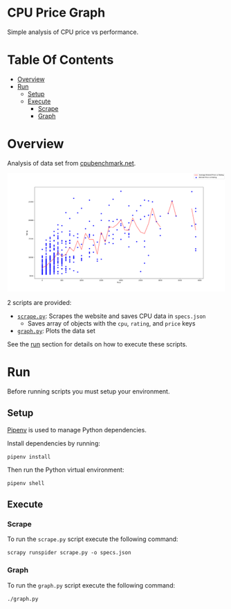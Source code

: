 # CPU Price Graph
Simple analysis of CPU price vs performance.

# Table Of Contents
- [Overview](#overview)
- [Run](#run)
	- [Setup](#setup)
	- [Execute](#execute)
		- [Scrape](#scrape)
		- [Graph](#graph)

# Overview
Analysis of data set from [cpubenchmark.net]('https://www.cpubenchmark.net/high_end_cpus.html').

![Graph](./out-graph.png)

2 scripts are provided:

- [`scrape.py`](./scrape.py): Scrapes the website and saves CPU data in `specs.json`
    - Saves array of objects with the `cpu`, `rating`, and `price` keys
- [`graph.py`](./graph.py): Plots the data set

See the [run](#run) section for details on how to execute these scripts.

# Run
Before running scripts you must setup your environment.

## Setup
[Pipenv](https://pipenv.readthedocs.io/en/latest/) is used to manage
Python dependencies.

Install dependencies by running:

```
pipenv install
```

Then run the Python virtual environment:

```
pipenv shell
```

## Execute
### Scrape
To run the `scrape.py` script execute the following command:

```
scrapy runspider scrape.py -o specs.json
```

### Graph
To run the `graph.py` script execute the following command:

```
./graph.py
```
